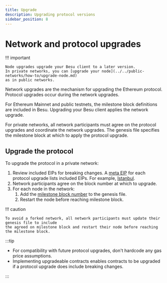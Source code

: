 ```yaml
---
title: Upgrade
description: Upgrading protocol versions
sidebar_position: 8
---
```


# Network and protocol upgrades

!!! important

    Node upgrades upgrade your Besu client to a later version.
    In private networks, you can [upgrade your node](../../public-networks/how-to/upgrade-node.md)
    as in public networks.

Network upgrades are the mechanism for upgrading the Ethereum protocol. Protocol upgrades occur during the network upgrades.

For Ethereum Mainnet and public testnets, the milestone block definitions are included in Besu. Upgrading your Besu client applies the network upgrade.

For private networks, all network participants must agree on the protocol upgrades and coordinate the network upgrades. The genesis file specifies the milestone block at which to apply the protocol upgrade.

## Upgrade the protocol

To upgrade the protocol in a private network:

1. Review included EIPs for breaking changes. A [meta EIP](https://eips.ethereum.org/meta) for each protocol upgrade lists included EIPs. For example, [Istanbul](https://eips.ethereum.org/EIPS/eip-1679).
1. Network participants agree on the block number at which to upgrade.
1. For each node in the network:
   1. Add the [milestone block number](../../public-networks/reference/genesis-items.md#milestone-blocks) to the genesis file.
   1. Restart the node before reaching milestone block.

!!! caution

    To avoid a forked network, all network participants must update their genesis file to include
    the agreed on milestone block and restart their node before reaching the milestone block.

:::tip

- For compatibility with future protocol upgrades, don't hardcode any gas price assumptions.
- Implementing upgradeable contracts enables contracts to be upgraded if a protocol upgrade does include breaking changes.

:::
